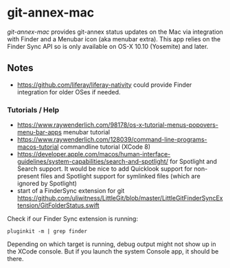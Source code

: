 # git-annex-mac
*git-annex-mac* provides git-annex status updates on the Mac via integration with Finder and a Menubar icon (aka menubar extra). This app relies on the Finder Sync API so is only available on OS-X 10.10 (Yosemite) and later.

## Notes
 * https://github.com/liferay/liferay-nativity could provide Finder integration for older OSes if needed.

### Tutorials / Help
 * https://www.raywenderlich.com/98178/os-x-tutorial-menus-popovers-menu-bar-apps menubar tutorial
 * https://www.raywenderlich.com/128039/command-line-programs-macos-tutorial commandline tutorial (XCode 8)
 * https://developer.apple.com/macos/human-interface-guidelines/system-capabilities/search-and-spotlight/ for Spotlight and Search support. It would be nice to add Quicklook support for non-present files and Spotlight support for symlinked files (which are ignored by Spotlight)
 * start of a FinderSync extension for git https://github.com/uliwitness/LittleGit/blob/master/LittleGitFinderSyncExtension/GitFolderStatus.swift
 
Check if our Finder Sync extension is running:

    pluginkit -m | grep finder

Depending on which target is running, debug output might not show up in the XCode console. But if you launch the system Console app, it should be there.
